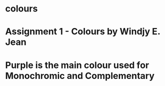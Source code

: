 # colours
# Assignment 1 - Colours by Windjy E. Jean

# Purple is the main colour used for Monochromic and Complementary
